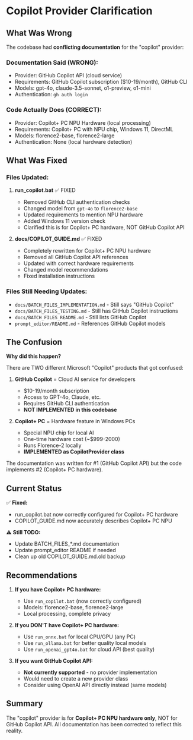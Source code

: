 # Copilot Provider Clarification

## What Was Wrong

The codebase had **conflicting documentation** for the "copilot" provider:

### Documentation Said (WRONG):
- Provider: GitHub Copilot API (cloud service)
- Requirements: GitHub Copilot subscription ($10-19/month), GitHub CLI
- Models: gpt-4o, claude-3.5-sonnet, o1-preview, o1-mini
- Authentication: `gh auth login`

### Code Actually Does (CORRECT):
- Provider: Copilot+ PC NPU Hardware (local processing)
- Requirements: Copilot+ PC with NPU chip, Windows 11, DirectML
- Models: florence2-base, florence2-large
- Authentication: None (local hardware detection)

## What Was Fixed

### Files Updated:

1. **run_copilot.bat** ✅ FIXED
   - Removed GitHub CLI authentication checks
   - Changed model from `gpt-4o` to `florence2-base`
   - Updated requirements to mention NPU hardware
   - Added Windows 11 version check
   - Clarified this is for Copilot+ PC hardware, NOT GitHub Copilot API

2. **docs/COPILOT_GUIDE.md** ✅ FIXED
   - Completely rewritten for Copilot+ PC NPU hardware
   - Removed all GitHub Copilot API references
   - Updated with correct hardware requirements
   - Changed model recommendations
   - Fixed installation instructions

### Files Still Needing Updates:

- `docs/BATCH_FILES_IMPLEMENTATION.md` - Still says "GitHub Copilot"
- `docs/BATCH_FILES_TESTING.md` - Still has GitHub Copilot instructions
- `docs/BATCH_FILES_README.md` - Still lists GitHub Copilot
- `prompt_editor/README.md` - References GitHub Copilot models

## The Confusion

**Why did this happen?**

There are TWO different Microsoft "Copilot" products that got confused:

1. **GitHub Copilot** = Cloud AI service for developers
   - $10-19/month subscription
   - Access to GPT-4o, Claude, etc.
   - Requires GitHub CLI authentication
   - **NOT IMPLEMENTED in this codebase**

2. **Copilot+ PC** = Hardware feature in Windows PCs
   - Special NPU chip for local AI
   - One-time hardware cost (~$999-2000)
   - Runs Florence-2 locally
   - **IMPLEMENTED as CopilotProvider class**

The documentation was written for #1 (GitHub Copilot API) but the code implements #2 (Copilot+ PC hardware).

## Current Status

✅ **Fixed:**
- run_copilot.bat now correctly configured for Copilot+ PC hardware
- COPILOT_GUIDE.md now accurately describes Copilot+ PC NPU

⚠️ **Still TODO:**
- Update BATCH_FILES_*.md documentation
- Update prompt_editor README if needed
- Clean up old COPILOT_GUIDE.md.old backup

## Recommendations

1. **If you have Copilot+ PC hardware:**
   - Use `run_copilot.bat` (now correctly configured)
   - Models: florence2-base, florence2-large
   - Local processing, complete privacy

2. **If you DON'T have Copilot+ PC hardware:**
   - Use `run_onnx.bat` for local CPU/GPU (any PC)
   - Use `run_ollama.bat` for better quality local models
   - Use `run_openai_gpt4o.bat` for cloud API (best quality)

3. **If you want GitHub Copilot API:**
   - **Not currently supported** - no provider implementation
   - Would need to create a new provider class
   - Consider using OpenAI API directly instead (same models)

## Summary

The "copilot" provider is for **Copilot+ PC NPU hardware only**, NOT for GitHub Copilot API. All documentation has been corrected to reflect this reality.
